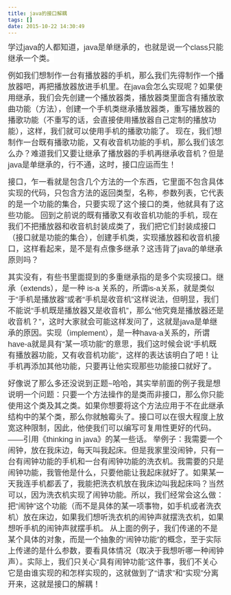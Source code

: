 ```yaml
---
title: java的接口解耦
tags: []
date: 2015-10-22 14:30:49
---
```


<span style="color: rgb(51, 51, 51); font-family: Arial; font-size: 18px; line-height: 26px; background-color: rgb(255, 255, 255);">     学过java的人都知道，java是单继承的，也就是说一个class只能继承一个类。</span>
<!-- more -->
<span style="color: rgb(51, 51, 51); font-family: Arial; font-size: 18px; line-height: 26px; background-color: rgb(255, 255, 255);">       例如我们想制作一台有播放器的手机，那么我们先得制作一个播放器吧，再把播放器放进手机里。在java会怎么实现呢？如果使用继承，我们会先创建一个播放器类，播放器类里面含有播放歌曲功能（方法），创建一个手机类继承播放器类，重写播放器的播歌功能（不重写的话，会直接使用播放器自己定制的播放功能），这样，我们就可以使用手机的播歌功能了。</span>
<span style="color: rgb(51, 51, 51); font-family: Arial; font-size: 18px; line-height: 26px; background-color: rgb(255, 255, 255);">       现在，我们想制作一台既有播歌功能，又有收音机功能的手机，那么我们该怎么办？难道我们又要让继承了播放器的手机再继承收音机？但是java是单继承的，行不通，这时，接口应运而生！</span>

<span style="color: rgb(51, 51, 51); font-family: Arial; font-size: 18px; line-height: 26px; background-color: rgb(255, 255, 255);">      接口，乍一看就是包含几个方法的一个东西，它里面不包含具体实现的代码，只包含方法的返回类型，名称，参数列表，它代表的是一个功能的集合，只要实现了这个接口的类，他就具有了这些功能。</span>
<span style="color: rgb(51, 51, 51); font-family: Arial; font-size: 18px; line-height: 26px; background-color: rgb(255, 255, 255);">       回到之前说的既有播歌又有收音机功能的手机，现在我们不把播放器和收音机封装成类了，我们把它们封装成接口（接口就是功能的集合），创建手机类，实现播放器和收音机接口，这样看起来，是不是有点像多继承？这违背了java的单继承原则吗？</span>

<span style="color: rgb(51, 51, 51); font-family: Arial; font-size: 18px; line-height: 26px; background-color: rgb(255, 255, 255);">       其实没有，有些书里面提到的多重继承指的是多个实现接口。继承（extends），是一种 is-a 关系的，所谓is-a关系，就是类似于“手机是播放器”或者“手机是收音机”这样说法，但明显，我们不能说“手机既是播放器又是收音机”，那么“他究竟是播放器还是收音机？”，这时大家就会可能这样发问了，这就是java是单继承的原因。实现（implement），是一种hava-a关系的，所谓have-a就是具有“某一项功能“的意思，我们这时候会说“手机既有播放器功能，又有收音机功能”，这样的表达该明白了吧！让手机再添加其他功能，只要再让他实现那些功能接口就好了。</span>

<span style="color: rgb(51, 51, 51); font-family: Arial; font-size: 18px; line-height: 26px; background-color: rgb(255, 255, 255);">        好像说了那么多还没说到正题~哈哈，其实举前面的例子我是想说明一个问题：只要一个方法操作的是类而非接口，那么你只能使用这个类及其之类。如果你想要将这个方法应用于不在此继承结构中的某个类，那么你就触霉头了。接口可以在很大程度上放宽这种限制，因此，他使我们可以编写可复用性更好的代码。——引用《thinking in java》的某一些话。</span>
<span style="color: rgb(51, 51, 51); font-family: Arial; font-size: 18px; line-height: 26px; background-color: rgb(255, 255, 255);">         </span>
<span style="color: rgb(51, 51, 51); font-family: Arial; font-size: 18px; line-height: 26px; background-color: rgb(255, 255, 255);">        举例子：我需要一个闹钟，放在我床边，每天叫我起床。但是我家里没闹钟，只有一台有闹钟功能的手机和一台有闹钟功能的洗衣机。我需要的只是闹钟功能，我管他是什么，只要他能让我起床就好了。如果某一天我连手机都丢了，我能把洗衣机放在我床边叫我起床吗？当然可以，因为洗衣机实现了闹钟功能。所以，我们经常会这么做：把“闹钟”这个功能（而不是具体的某一项事物，如手机或者洗衣机）放在床边，如果我们想听洗衣机的闹钟声就摆洗衣机，如果想听手机的闹钟声就摆手机。</span>
<span style="color: rgb(51, 51, 51); font-family: Arial; font-size: 18px; line-height: 26px; background-color: rgb(255, 255, 255);">         从上面的例子，我们传递的不是某个具体的对象，而是一个抽象的“闹钟功能”的概念，至于实际上传递的是什么参数，要看具体情况（取决于我想听哪一种闹钟声）。实际上，我们只关心“具有闹钟功能”这件事，我们不关心它是由谁实现的和怎样实现的，这就做到了“请求”和“实现”分离开来，这就是接口的解耦！</span>
